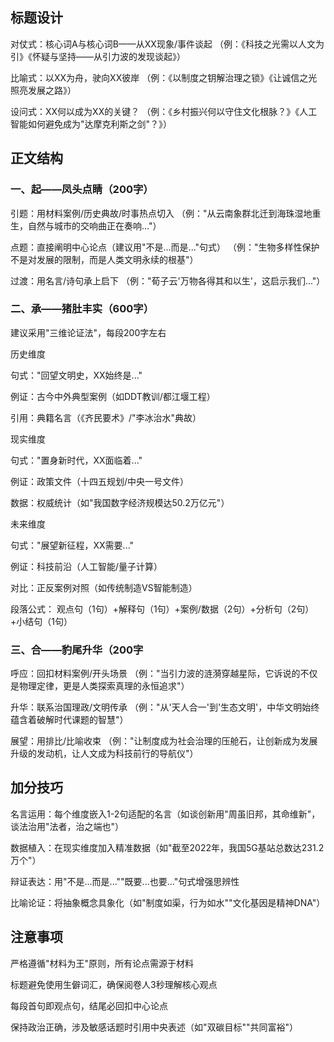 

## 标题设计

对仗式：核心词A与核心词B——从XX现象/事件谈起
（例：《科技之光需以人文为引》《怀疑与坚持——从引力波的发现谈起》）

比喻式：以XX为舟，驶向XX彼岸
（例：《以制度之钥解治理之锁》《让诚信之光照亮发展之路》）

设问式：XX何以成为XX的关键？
（例：《乡村振兴何以守住文化根脉？》《人工智能如何避免成为"达摩克利斯之剑"？》）

## 正文结构

### 一、起——凤头点睛（200字）
引题：用材料案例/历史典故/时事热点切入
（例："从云南象群北迁到海珠湿地重生，自然与城市的交响曲正在奏响..."）

点题：直接阐明中心论点（建议用"不是...而是..."句式）
（例："生物多样性保护不是对发展的限制，而是人类文明永续的根基"）

过渡：用名言/诗句承上启下
（例："荀子云'万物各得其和以生'，这启示我们..."）

### 二、承——猪肚丰实（600字）
建议采用"三维论证法"，每段200字左右

历史维度

句式："回望文明史，XX始终是..."

例证：古今中外典型案例（如DDT教训/都江堰工程）

引用：典籍名言（《齐民要术》/"李冰治水"典故）

现实维度

句式："置身新时代，XX面临着..."

例证：政策文件（十四五规划/中央一号文件）

数据：权威统计（如"我国数字经济规模达50.2万亿元"）

未来维度

句式："展望新征程，XX需要..."

例证：科技前沿（人工智能/量子计算）

对比：正反案例对照（如传统制造VS智能制造）

段落公式：
观点句（1句）+解释句（1句）+案例/数据（2句）+分析句（2句）+小结句（1句）

### 三、合——豹尾升华（200字
呼应：回扣材料案例/开头场景
（例："当引力波的涟漪穿越星际，它诉说的不仅是物理定律，更是人类探索真理的永恒追求"）

升华：联系治国理政/文明传承
（例："从'天人合一'到'生态文明'，中华文明始终蕴含着破解时代课题的智慧"）

展望：用排比/比喻收束
（例："让制度成为社会治理的压舱石，让创新成为发展升级的发动机，让人文成为科技前行的导航仪"）

## 加分技巧
名言运用：每个维度嵌入1-2句适配的名言（如谈创新用"周虽旧邦，其命维新"，谈法治用"法者，治之端也"）

数据植入：在现实维度加入精准数据（如"截至2022年，我国5G基站总数达231.2万个"）

辩证表达：用"不是...而是...""既要...也要..."句式增强思辨性

比喻论证：将抽象概念具象化（如"制度如渠，行为如水""文化基因是精神DNA"）

## 注意事项

严格遵循"材料为王"原则，所有论点需源于材料

标题避免使用生僻词汇，确保阅卷人3秒理解核心观点

每段首句即观点句，结尾必回扣中心论点

保持政治正确，涉及敏感话题时引用中央表述（如"双碳目标""共同富裕"）